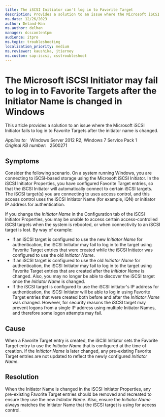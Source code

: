 ```yaml
---
title: The iSCSI Initiator can't log in to Favorite Target
description: Provides a solution to an issue where the Microsoft iSCSI Initiator fails to login to Favorite Targets.
ms.date: 12/26/2023
author: Deland-Han
ms.author: delhan
manager: dcscontentpm
audience: itpro
ms.topic: troubleshooting
localization_priority: medium
ms.reviewer: kaushika, jtierney
ms.custom: sap:iscsi, csstroubleshoot
---
```

# The Microsoft iSCSI Initiator may fail to log in to Favorite Targets after the Initiator Name is changed in Windows

This article provides a solution to an issue where the Microsoft iSCSI Initiator fails to log in to Favorite Targets after the initiator name is changed.

_Applies to:_ &nbsp; Windows Server 2012 R2, Windows 7 Service Pack 1  
_Original KB number:_ &nbsp; 2500271

## Symptoms

Consider the following scenario. On a system running Windows, you are connecting to iSCSI-based storage using the Microsoft iSCSI Initiator. In the iSCSI Initiator Properties, you have configured Favorite Target entries, so that the iSCSI Initiator will automatically connect to certain iSCSI targets. The iSCSI target(s) you are connecting to uses access control, and this access control uses the iSCSI Initiator Name (for example, iQN) or initiator IP address for authentication.

If you change the *Initiator Name* in the Configuration tab of the iSCSI Initiator Properties, you may be unable to access certain access-controlled iSCSI targets when the system is rebooted, or when connectivity to an iSCSI target is lost. By way of example:

- If an iSCSI target is configured to use the new *Initiator Name*  for authentication, the iSCSI Initiator may fail to log in to the target using Favorite Target entries that were created while the iSCSI Initiator was configured to use the old *Initiator Name*.
- If an iSCSI target is configured to use the old *Initiator Name*  for authentication, the iSCSI Initiator may fail to log in to the target using Favorite Target entries that are created after the *Initiator Name* is changed. Also, you may no longer be able to discover the iSCSI target once the *Initiator Name* is changed.
- If the iSCSI target is configured to use the iSCSI initiator's IP address for authentication, the iSCSI Initiator will be able to log in using Favorite Target entries that were created both before and after the *Initiator Name* was changed. However, for security reasons the iSCSI target may prevent logons from a single IP address using multiple Initiator Names, and therefore some logon attempts may fail.

## Cause

When a Favorite Target entry is created, the iSCSI Initiator sets the Favorite Target entry to use the *Initiator Name* that is configured at the time of creation. If the *Initiator Name* is later changed, any pre-existing Favorite Target entries are not updated to reflect the newly configured *Initiator Name*.

## Resolution

When the Initiator Name is changed in the iSCSI Initiator Properties, any pre-existing Favorite Target entries should be removed and recreated to ensure they use the new *Initiator Name*. Also, ensure the *Initiator Name* always matches the Initiator Name that the iSCSI target is using for access control.
